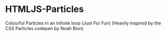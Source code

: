 # HTMLJS-Particles
Colourful Particles in an infinite loop (Just For Fun) (Heavily Inspired by the CSS Particles codepen by Noah Blon)
